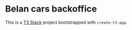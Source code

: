 # Belan cars backoffice

This is a [T3 Stack](https://create.t3.gg/) project bootstrapped with `create-t3-app`.
